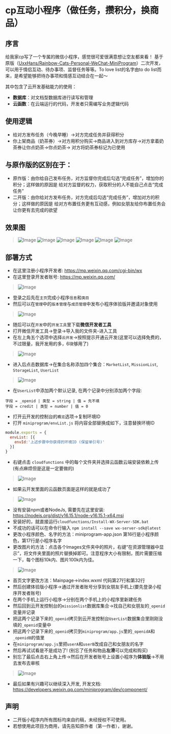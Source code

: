 # cp互动小程序（做任务，攒积分，换商品）
## 序言
给我家cp写了一个专属的微信小程序，感觉很可爱很满意想让空友都来看！
基于原版（[UxxHans/Rainbow-Cats-Personal-WeChat-MiniProgram](https://github.com/UxxHans/Rainbow-Cats-Personal-WeChat-MiniProgram)）二次开发，可以用于情侣互动、待办事项、监督任务等等。To love list的名字由to do list而来，是希望能够把待办事项和情感互动结合在一起～

其中包含了云开发基础能力的使用：
- **数据库**：对文档型数据库进行读写和管理
- **云函数**：在云端运行的代码，开发者只需编写业务逻辑代码
## 使用逻辑
- 给对方发布任务（今晚早睡）→对方完成任务并获得积分
- 你上架商品（奶茶券）→对方用积分购买→商品进入到对方库存→对方拿着奶茶券让你点奶茶→你点奶茶→ 对方将奶茶券标记为已使用
## 与原作版的区别在于：
- 原作版：由你给自己发布任务，对方监督你完成后勾选“完成任务”，增加你的积分；这样做的原因是 给对方监督的权力，获取积分的人不能自己点击“完成任务”
- 二开版：由你给对方发布任务，对方完成后勾选“完成任务”，增加对方的积分；这样做的原因是 给对方布置任务更有互动感，例如女朋友给你布置任务会让你更有去完成的欲望

## 效果图
>![Image](Pics/IMG_6237.PNG)
>![Image](Pics/IMG_6238.PNG)
>![Image](Pics/IMG_6240.PNG)
>![Image](Pics/IMG_6241.PNG)
>![Image](Pics/IMG_6243.PNG)
>![Image](Pics/IMG_6244.PNG)
## 部署方式
- 在这里注册小程序开发者: https://mp.weixin.qq.com/cgi-bin/wx
- 在这里登录开发者账号: https://mp.weixin.qq.com/
>![Image](Pics/Link.jpg)
- 登录之后先在`主页`完成小程序`信息`和`类目`
- 然后可以在`管理`中的`版本管理`与`成员管理`中发布小程序体验版并邀请对象使用
>![Image](Pics/Account.jpg)
- 随后可以在`开发`中的`开发工具`里下载**微信开发者工具**
- 打开微信开发工具->登录->导入我的文件夹-进入工具
- 在左上角五个选项中选择`云开发`->按照提示开通云开发(这里可以选择免费的，不过限量，我开发用的多，6块够用了)
>![Image](Pics/DatabaseOption.jpg)
- 进入后点击数据库->在集合名称添加四个集合：`MarketList`, `MissionList`, `StorageList`, `UserList`

>![Image](Pics/Database.jpg)
- 在`UserList`中添加两个默认记录, 在两个记录中分别添加两个字段:
```
字段 = _openid | 类型 = string | 值 = 先不填
字段 = credit | 类型 = number | 值 = 0
```
- 打开云开发的控制台的`概览`选项->复制环境ID
- 打开 `miniprogram/envList.js` 将内容全部替换成如下，注意替换环境ID
```js
module.exports = {
  envList: [{
    envId:'上述步骤中你获得的环境ID (保留单引号)'
  }]
}
```
- 右键点击 `cloudfunctions` 中的每个文件夹并选择云函数云端安装依赖上传 (有点麻烦但是这是一定要做的)
>![Image](Pics/CloudFunction.jpg)
- 如果云开发里面的云函数页面是这样的就是成功了
>![Image](Pics/CloudFunctionList.jpg)
- 没有安装npm或者NodeJs, 需要先在这里安装: https://nodejs.org/dist/v16.15.1/node-v16.15.1-x64.msi
- 安装好的，就直接运行`cloudfunctions/Install-WX-Server-SDK.bat` 
- 不成功的话可以在命令行输入 `npm install --save wx-server-sdk@latest`
- 更改小程序颜色、名字的方法：miniprogram-app.json 第16行是小程序颜色，第17行是小程序名字
- 更改图片的方法：点击各个Images文件夹中的照片，右键“在资源管理器中显示”，将文件夹里面的照片替换掉即可。注意程序大小有限制，图片需要压缩一下，每个图标10k内、图片100k内为佳。
>![Image](Pics/imageSample.png)
- 首页文字更改方法：Mainpage->index.wxml 代码第27行和第32行
- 然后创建体验版小程序->通过开发者账号分享到女朋友手机上(要先登录小程序开发者账号)
- 在两个手机上运行小程序->分别在两个手机上的小程序里新建任务
- 然后回到云开发控制台的`missionlist`数据库集合->找自己和女朋友的`_openid`变量并记录
- 把这两个记录下来的`_openid`拷贝到云开发控制台`UserList`数据集合里刚刚没填的`_openid`变量中
- 把这两个记录下来的`_openid`拷贝到`miniprogram/app.js`里的`_openidA`和`_openidB`的值里
- 在`miniprogram/app.js`里把`userA`和`userB`改成自己和女朋友的名字
- 然后再试试看是不是成功了! (别忘了任务和物品**左滑**可以完成和购买)
- 别忘了最后点击右上角上传->然后在开发者账号上设置小程序为**体验版**->不用去发布去审核
>![Image](Pics/UploadOption.jpg)
- 最后如果有兴趣可以继续深入开发, 开发文档: https://developers.weixin.qq.com/miniprogram/dev/component/

## 声明
- 二开版小程序内所有图标均来自约稿，未经授权不可使用。
- 若想使用此项目为商用，请先告知原作者（第一作者），谢谢。

